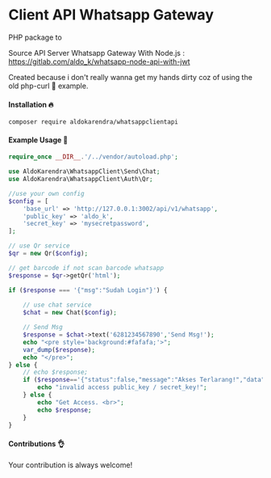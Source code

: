 # Client API Whatsapp Gateway
PHP package to 

Source API Server Whatsapp Gateway With Node.js : https://gitlab.com/aldo_k/whatsapp-node-api-with-jwt

Created because i don't really wanna get my hands dirty coz of using the old php-curl
:shit: example.

#### Installation :fire:

`composer require aldokarendra/whatsappclientapi`

#### Example Usage :confetti_ball:
```php
require_once __DIR__.'/../vendor/autoload.php';

use AldoKarendra\WhatsappClient\Send\Chat;
use AldoKarendra\WhatsappClient\Auth\Qr;

//use your own config
$config = [
	'base_url' => 'http://127.0.0.1:3002/api/v1/whatsapp',
	'public_key' => 'aldo_k',
	'secret_key' => 'mysecretpassword',
];

// use Qr service
$qr = new Qr($config);

// get barcode if not scan barcode whatsapp
$response = $qr->getQr('html');

if ($response === '{"msg":"Sudah Login"}') {
	
	// use chat service
	$chat = new Chat($config);

	// Send Msg
	$response = $chat->text('6281234567890','Send Msg!');
	echo "<pre style='background:#fafafa;'>";
	var_dump($response);
	echo "</pre>";
} else {
	// echo $response;
	if ($response=='{"status":false,"message":"Akses Terlarang!","data":null}'){
		echo "invalid access public_key / secret_key!";
	} else {
		echo "Get Access. <br>";
		echo $response;
	}
}
```

#### Contributions :ok_hand:
Your contribution is always welcome!
